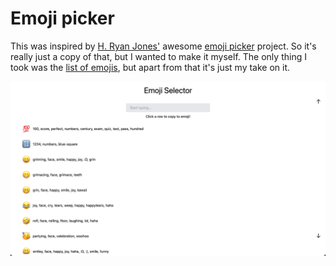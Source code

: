 # Emoji picker

This was inspired by [H. Ryan Jones'](https://github.com/hryanjones) awesome [emoji picker](https://github.com/hryanjones/emoji-picker) project. So it's really just a copy of that, but I wanted to make it myself. The only thing I took was the [list of emojis](https://github.com/hryanjones/emoji-picker/blob/master/index.html#L79), but apart from that it's just my take on it.

![Example](/assets/example.png)
